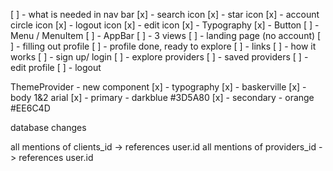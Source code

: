 [ ] - what is needed in nav bar
    [x] - search icon
    [x] - star icon
    [x] - account circle icon
    [x] - logout icon
    [x] - edit icon
    [x] - Typography
    [x] - Button
    [ ] - Menu / MenuItem
    [ ] - AppBar
[ ] - 3 views
    [ ] - landing page (no account)
    [ ] - filling out profile
    [ ] - profile done, ready to explore
[ ] - links
    [ ] - how it works
    [ ] - sign up/ login
    [ ] - explore providers
    [ ] - saved providers
    [ ] - edit profile
    [ ] - logout

ThemeProvider - new component
[x] - typography
    [x] - baskerville 
    [x] - body 1&2 arial
[x] - primary - darkblue #3D5A80
[x] - secondary - orange #EE6C4D



database changes

all mentions of clients_id -> references user.id
all mentions of providers_id -> references user.id